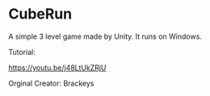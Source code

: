 # CubeRun

A simple 3 level game made by Unity.
It runs on Windows.


Tutorial:

https://youtu.be/j48LtUkZRjU

Orginal Creator: Brackeys
